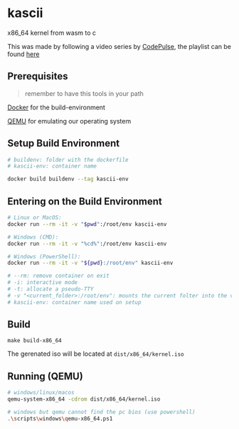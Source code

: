 # kascii

x86_64 kernel from wasm to c

This was made by following a video series by
[CodePulse](https://www.youtube.com/channel/UCUVahoidFA7F3Asfvamrm7w), the
playlist can be found
[here](https://www.youtube.com/watch?v=FkrpUaGThTQ&list=PLZQftyCk7_SeZRitx5MjBKzTtvk0pHMtp)

## Prerequisites

> remember to have this tools in your path

[Docker](https://www.docker.com/) for the build-environment

[QEMU](https://www.qemu.org/) for emulating our operating system

## Setup Build Environment

```sh
# buildenv: folder with the dockerfile
# kascii-env: container name

docker build buildenv --tag kascii-env
```

## Entering on the Build Environment

```sh
# Linux or MacOS: 
docker run --rm -it -v "$pwd":/root/env kascii-env

# Windows (CMD): 
docker run --rm -it -v "%cd%":/root/env kascii-env

# Windows (PowerShell): 
docker run --rm -it -v "${pwd}:/root/env" kascii-env

# --rm: remove container on exit
# -i: interactive mode
# -t: allocate a pseudo-TTY
# -v "<current_folder>:/root/env": mounts the current folter into the volume /root/env on the container
# kascii-env: container name used on setup
```

## Build

`make build-x86_64`

The gerenated iso will be located at `dist/x86_64/kernel.iso`

## Running (QEMU)

```sh
# windows/linux/macos
qemu-system-x86_64 -cdrom dist/x86_64/kernel.iso

# windows but qemu cannot find the pc bios (use powershell)
.\scripts\windows\qemu-x86_64.ps1
```
